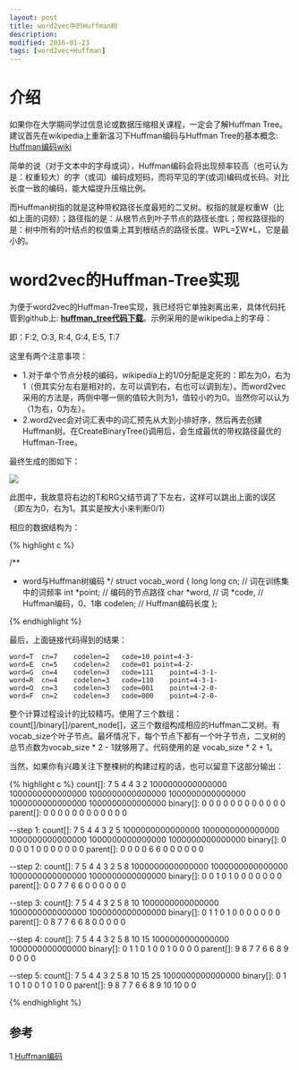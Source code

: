 ```yaml
---
layout: post
title: word2vec中的Huffman树
description: 
modified: 2016-01-23
tags: [word2vec+Huffman]
---
```


# 介绍

如果你在大学期间学过信息论或数据压缩相关课程，一定会了解Huffman Tree。建议首先在wikipedia上重新温习下Huffman编码与Huffman Tree的基本概念: [Huffman编码wiki](https://zh.wikipedia.org/wiki/%E9%9C%8D%E5%A4%AB%E6%9B%BC%E7%BC%96%E7%A0%81) 

简单的说（对于文本中的字母或词），Huffman编码会将出现频率较高（也可认为是：权重较大）的字（或词）编码成短码，而将罕见的字(或词)编码成长码。对比长度一致的编码，能大幅提升压缩比例。

而Huffman树指的就是这种带权路径长度最短的二叉树。权指的就是权重W（比如上面的词频）；路径指的是：从根节点到叶子节点的路径长度L；带权路径指的是：树中所有的叶结点的权值乘上其到根结点的路径长度。WPL=∑W*L，它是最小的。

# word2vec的Huffman-Tree实现

为便于word2vec的Huffman-Tree实现，我已经将它单独剥离出来，具体代码托管到github上: **[huffman_tree代码下载](https://github.com/d0evi1/word2vec_insight/blob/master/huffman_tree.cpp)**。示例采用的是wikipedia上的字母：

即：F:2, O:3, R:4, G:4, E:5, T:7 

这里有两个注意事项：

- 1.对于单个节点分枝的编码，wikipedia上的1/0分配是定死的：即左为0，右为1（但其实分左右是相对的，左可以调到右，右也可以调到左）。而word2vec采用的方法是，两侧中哪一侧的值较大则为1，值较小的为0。当然你可以认为（1为右，0为左）。
- 2.word2vec会对词汇表中的词汇预先从大到小排好序，然后再去创建Huffman树。在CreateBinaryTree()调用后，会生成最优的带权路径最优的Huffman-Tree。

最终生成的图如下：

<img src="http://pic.yupoo.com/wangdren23/G7Fugo2a/medish.jpg">

此图中，我故意将右边的T和RG父结节调了下左右，这样可以跳出上面的误区（即左为0，右为1。其实是按大小来判断0/1）

相应的数据结构为：

{% highlight c %}

/**
 * word与Huffman树编码
 */
struct vocab_word {
  long long cn;     // 词在训练集中的词频率
  int *point;       // 编码的节点路径
  char *word,       // 词
       *code,       // Huffman编码，0、1串
       codelen;     // Huffman编码长度
};

{% endhighlight %}

最后，上面链接代码得到的结果：

	word=T	cn=7	codelen=2	code=10	point=4-3-
	word=E	cn=5	codelen=2	code=01	point=4-2-
	word=G	cn=4	codelen=3	code=111	point=4-3-1-
	word=R	cn=4	codelen=3	code=110	point=4-3-1-
	word=O	cn=3	codelen=3	code=001	point=4-2-0-
	word=F	cn=2	codelen=3	code=000	point=4-2-0-

整个计算过程设计的比较精巧。使用了三个数组：count[]/binary[]/parent_node[]，这三个数组构成相应的Huffman二叉树。有vocab_size个叶子节点。最坏情况下，每个节点下都有一个叶子节点，二叉树的总节点数为vocab_size * 2 - 1就够用了。代码使用的是 vocab_size * 2 + 1。

当然，如果你有兴趣关注下整棵树的构建过程的话，也可以留意下这部分输出：

{% highlight c %}
count[]:	7 5 4 4 3 2 1000000000000000 1000000000000000 1000000000000000 1000000000000000 1000000000000000 1000000000000000
binary[]:	0 0 0 0 0 0 0 0 0 0 0 0
parent[]:	0 0 0 0 0 0 0 0 0 0 0 0
	
--step 1:
count[]:	7 5 4 4 3 2 5 1000000000000000 1000000000000000 1000000000000000 1000000000000000 1000000000000000
binary[]:	0 0 0 0 1 0 0 0 0 0 0 0
parent[]:	0 0 0 0 6 6 0 0 0 0 0 0
	
--step 2:
count[]:	7 5 4 4 3 2 5 8 1000000000000000 1000000000000000 1000000000000000 1000000000000000
binary[]:	0 0 1 0 1 0 0 0 0 0 0 0
parent[]:	0 0 7 7 6 6 0 0 0 0 0 0
	
--step 3:
count[]:	7 5 4 4 3 2 5 8 10 1000000000000000 1000000000000000 1000000000000000
binary[]:	0 1 1 0 1 0 0 0 0 0 0 0
parent[]:	0 8 7 7 6 6 8 0 0 0 0 0
	
--step 4:
count[]:	7 5 4 4 3 2 5 8 10 15 1000000000000000 1000000000000000
binary[]:	0 1 1 0 1 0 0 1 0 0 0 0
parent[]:	9 8 7 7 6 6 8 9 0 0 0 0
	
--step 5:
count[]:	7 5 4 4 3 2 5 8 10 15 25 1000000000000000
binary[]:	0 1 1 0 1 0 0 1 0 1 0 0
parent[]:	9 8 7 7 6 6 8 9 10 10 0 0

{% endhighlight %}


## 参考

1.[Huffman编码](https://zh.wikipedia.org/wiki/%E9%9C%8D%E5%A4%AB%E6%9B%BC%E7%BC%96%E7%A0%81)



